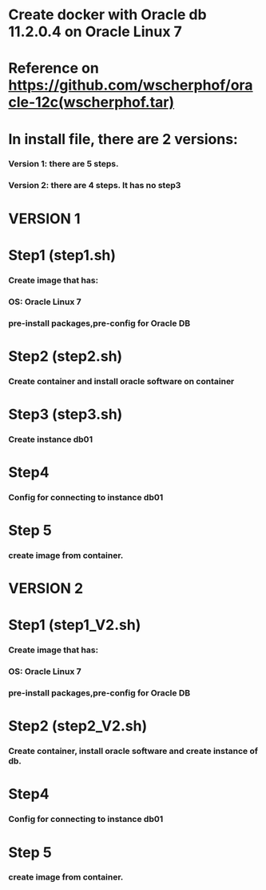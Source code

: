 # Create docker with Oracle db 11.2.0.4 on Oracle Linux 7 
# Reference on https://github.com/wscherphof/oracle-12c(wscherphof.tar)

#  In install file, there are 2 versions:
### Version 1: there are 5 steps. 
### Version 2: there are 4 steps. It has no step3

# VERSION 1
# Step1 (step1.sh)
  ### Create image that has:
  ### OS: Oracle Linux 7
  ### pre-install packages,pre-config for Oracle DB

# Step2 (step2.sh)
  ### Create container and install oracle software on container

# Step3 (step3.sh)
  ### Create instance db01

# Step4
  ### Config for connecting to instance db01
  
# Step 5
### create image from container.

# VERSION 2
# Step1 (step1_V2.sh)
  ### Create image that has:
  ### OS: Oracle Linux 7
  ### pre-install packages,pre-config for Oracle DB

# Step2 (step2_V2.sh)
  ### Create container, install oracle software and create instance of db.

# Step4
  ### Config for connecting to instance db01
  
# Step 5
### create image from container.
